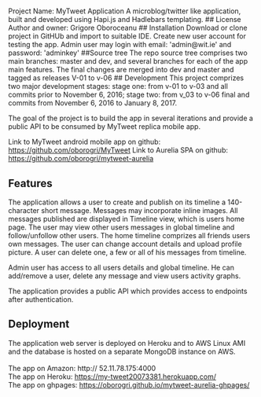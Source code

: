 # 
<snippet>
  <content>
  	Project Name: MyTweet Application
A microblog/twitter like application, built and developed using Hapi.js and Hadlebars templating.
## License
Author and owner: Grigore Oboroceanu
## Installation
Download or clone project in GitHUb and import to suitable IDE.
Create new user account for testing the app. Admin user may login with email: 'admin@wit.ie' and password: 'adminkey' 
##Source tree
The repo source tree comprises two main branches: master and dev, and several branches for each of the app main features. 
The final changes are merged into dev and master and tagged as releases V-01 to v-06
## Development
This project comprizes two major development stages: stage one: from v-01 to v-03 and all commits prior to November 6, 2016; 
stage two: from v_03 to v-06 final and commits from November 6, 2016 to January 8, 2017. 

The goal of the project is to build the app in several iterations and provide a public API to be consumed by MyTweet replica mobile app. 

Link to MyTweet android mobile app on github: https://github.com/oborogri/MyTweet
Link to Aurelia SPA on github: https://github.com/oborogri/mytweet-aurelia

## Features 
The application allows a user to create and publish on its timeline a 140-character short message. Messages may incorporate inline images.
All messages published are displayed in Timeline view, which is users home page. The user may view other users messages in global timeline and follow/unfollow other users. The home timeline comprizes all friends users own messages. The user can change account details and upload profile picture. A user can delete one, a few or all of his messages from timeline.

Admin user has access to all users details and global timeline. He can add/remove a user, delete any message and view users activity graphs.

The application provides a public API which provides access to endpoints after authentication.

## Deployment
The application web server is deployed on Heroku and to AWS Linux AMI and the database is hosted on a separate MongoDB instance on AWS.<br>  
The app on Amazon:              http:// 52.11.78.175:4000 <br>
The app on Heroku:              https://my-tweet20073381.herokuapp.com/ <br>
The app on ghpages:             https://oborogri.github.io/mytweet-aurelia-ghpages/

